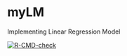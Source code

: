 # myLM
Implementing Linear Regression Model

[![R-CMD-check](https://github.com/wjhlang/myLM/actions/workflows/check-release.yaml/badge.svg)](https://github.com/wjhlang/myLM/actions/workflows/check-release.yaml)
